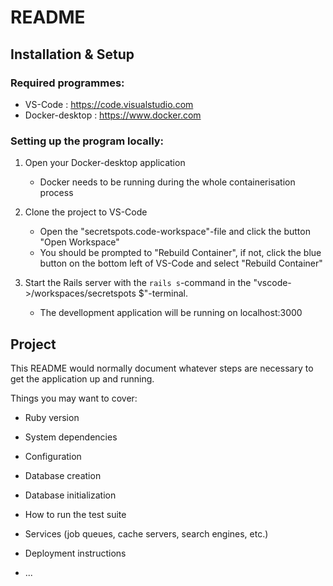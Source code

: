 # README

## Installation & Setup
### Required programmes:
* VS-Code : https://code.visualstudio.com
* Docker-desktop : https://www.docker.com

### Setting up the program locally:

1. Open your Docker-desktop application
    * Docker needs to be running during the whole containerisation process 

1. Clone the project to VS-Code
    * Open the "secretspots.code-workspace"-file and click the button "Open Workspace"
    * You should be prompted to "Rebuild Container", if not, click the blue button on the bottom left of VS-Code and select "Rebuild Container"

1. Start the Rails server with the ```rails s```-command in the "vscode->/workspaces/secretspots $"-terminal.
    * The devellopment application will be running on localhost:3000

## Project

This README would normally document whatever steps are necessary to get the
application up and running.

Things you may want to cover:

* Ruby version

* System dependencies

* Configuration

* Database creation

* Database initialization

* How to run the test suite

* Services (job queues, cache servers, search engines, etc.)

* Deployment instructions

* ...
